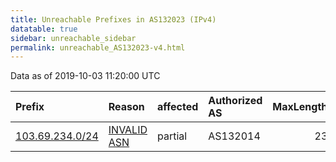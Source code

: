```yaml
---
title: Unreachable Prefixes in AS132023 (IPv4)
datatable: true
sidebar: unreachable_sidebar
permalink: unreachable_AS132023-v4.html
---
```


Data as of 2019-10-03 11:20:00 UTC


<div class="datatable-begin"></div>

| Prefix                                                   | Reason                                                                                                  | affected   | Authorized AS   |   MaxLength | Anchor                                       |   unreachable /24s |
|:---------------------------------------------------------|:--------------------------------------------------------------------------------------------------------|:-----------|:----------------|------------:|:---------------------------------------------|-------------------:|
| [103.69.234.0/24](https://stat.ripe.net/103.69.234.0/24) | [INVALID ASN](https://rpki-validator.ripe.net/announcement-preview?asn=AS132023&prefix=103.69.234.0/24) | partial    | AS132014        |          23 | [APNIC](unreachable_APNIC_RPKI_Root-v4.html) |                  1 |

<div class="datatable-end"></div>